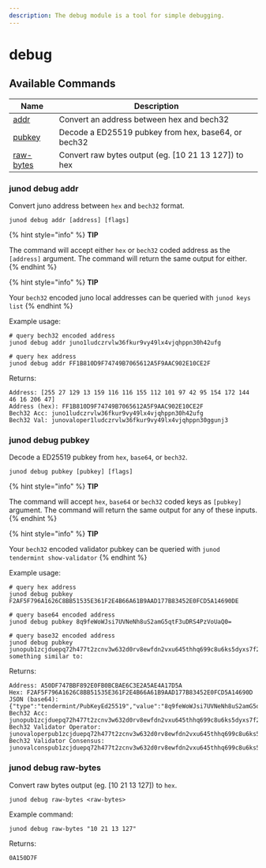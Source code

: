 ```yaml
---
description: The debug module is a tool for simple debugging.
---
```


# debug

## Available Commands

| Name                                        | Description                                           |
| ------------------------------------------- | ----------------------------------------------------- |
| [addr](debug.md#junod-debug-addr)           | Convert an address between hex and bech32             |
| [pubkey](debug.md#junod-debug-pubkey)       | Decode a ED25519 pubkey from hex, base64, or bech32   |
| [raw-bytes](debug.md#junod-debug-raw-bytes) | Convert raw bytes output (eg. \[10 21 13 127]) to hex |

### junod debug addr

Convert juno address between `hex` and `bech32` format.

```
junod debug addr [address] [flags]
```

{% hint style="info" %}
**TIP**

The command will accept either `hex` or `bech32` coded address as the `[address]` argument. The command will return the same output for either.
{% endhint %}

{% hint style="info" %}
**TIP**

Your `bech32` encoded juno local addresses can be queried with `junod keys list` 
{% endhint %}

Example usage:

```
# query bech32 encoded address
junod debug addr juno1ludczrvlw36fkur9vy49lx4vjqhppn30h42ufg

# query hex address
junod debug addr FF1B810D9F74749B7065612A5F9AAC902E10CE2F
```

Returns:

```
Address: [255 27 129 13 159 116 116 155 112 101 97 42 95 154 172 144 46 16 206 47]
Address (hex): FF1B810D9F74749B7065612A5F9AAC902E10CE2F
Bech32 Acc: juno1ludczrvlw36fkur9vy49lx4vjqhppn30h42ufg
Bech32 Val: junovaloper1ludczrvlw36fkur9vy49lx4vjqhppn30ggunj3
```

### junod debug pubkey

Decode a ED25519 pubkey from `hex`, `base64`, or `bech32`.

```
junod debug pubkey [pubkey] [flags]
```

{% hint style="info" %}
**TIP**

The command will accept `hex`, `base64` or `bech32` coded keys as `[pubkey] `argument. The command will return the same output for any of these inputs.
{% endhint %}

{% hint style="info" %}
**TIP**

Your `bech32` encoded validator pubkey can be queried with `junod tendermint show-validator`
{% endhint %}

Example usage:

```
# query hex address
junod debug pubkey F2AF5F796A1626C8BB51535E361F2E4B66A61B9AAD177B83452E0FCD5A14690DE

# query base64 encoded address
junod debug pubkey 8q9feWoWJsi7UVNeNh8uS2amG5qtF3uDRS4PzVoUaQ0=

# query base32 encoded address
junod debug pubkey junopub1zcjduepq72h477t2zcnv3w632d0rv8ewfdn2vxu645thhq699c8u6ks5dyxs7f2qt6Returns something similar to:
```

Returns:

```
Address: A50DF747BBF892E0FB0BCBAE6C3E2A5AE4A17D5A
Hex: F2AF5F796A1626C8BB51535E361F2E4B66A61B9AAD177B83452E0FCD5A14690D
JSON (base64): {"type":"tendermint/PubKeyEd25519","value":"8q9feWoWJsi7UVNeNh8uS2amG5qtF3uDRS4PzVoUaQ0="}
Bech32 Acc: junopub1zcjduepq72h477t2zcnv3w632d0rv8ewfdn2vxu645thhq699c8u6ks5dyxs7f2qt6
Bech32 Validator Operator: junovaloperpub1zcjduepq72h477t2zcnv3w632d0rv8ewfdn2vxu645thhq699c8u6ks5dyxssaf8x6
Bech32 Validator Consensus: junovalconspub1zcjduepq72h477t2zcnv3w632d0rv8ewfdn2vxu645thhq699c8u6ks5dyxsahwpfj
```

### junod debug raw-bytes

Convert raw bytes output (eg. \[10 21 13 127]) to `hex`.

```
junod debug raw-bytes <raw-bytes>
```

Example command:

```
junod debug raw-bytes "10 21 13 127"
```

Returns:

```
0A150D7F
```
